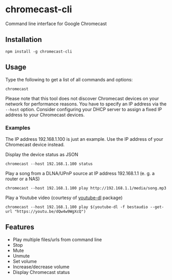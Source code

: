 # chromecast-cli

Command line interface for Google Chromecast

## Installation

```
npm install -g chromecast-cli
```

## Usage

Type the following to get a list of all commands and options:

```
chromecast
```

Please note that this tool does not discover Chromecast devices on your network for performance reasons. You have to specify an IP address via the `--host` option. Consider configuring your DHCP server to assign a fixed IP address to your Chromecast devices.

### Examples

The IP address 192.168.1.100 is just an example. Use the IP address of your Chromecast device instead.

Display the device status as JSON

```
chromecast --host 192.168.1.100 status
```

Play a song from a DLNA/UPnP source at IP address 192.168.1.1 (e. g. a router or a NAS)

```
chromecast --host 192.168.1.100 play http://192.168.1.1/media/song.mp3
```

Play a Youtube video (courtesy of [youtube-dl](https://www.npmjs.com/package/youtube-dl) package)

```
chromecast --host 192.168.1.100 play $(youtube-dl -f bestaudio --get-url "https://youtu.be/dQw4w9WgXcQ")
```

## Features

-   Play multiple files/urls from command line
-   Stop
-   Mute
-   Unmute
-   Set volume
-   Increase/decrease volume
-   Display Chromecast status
